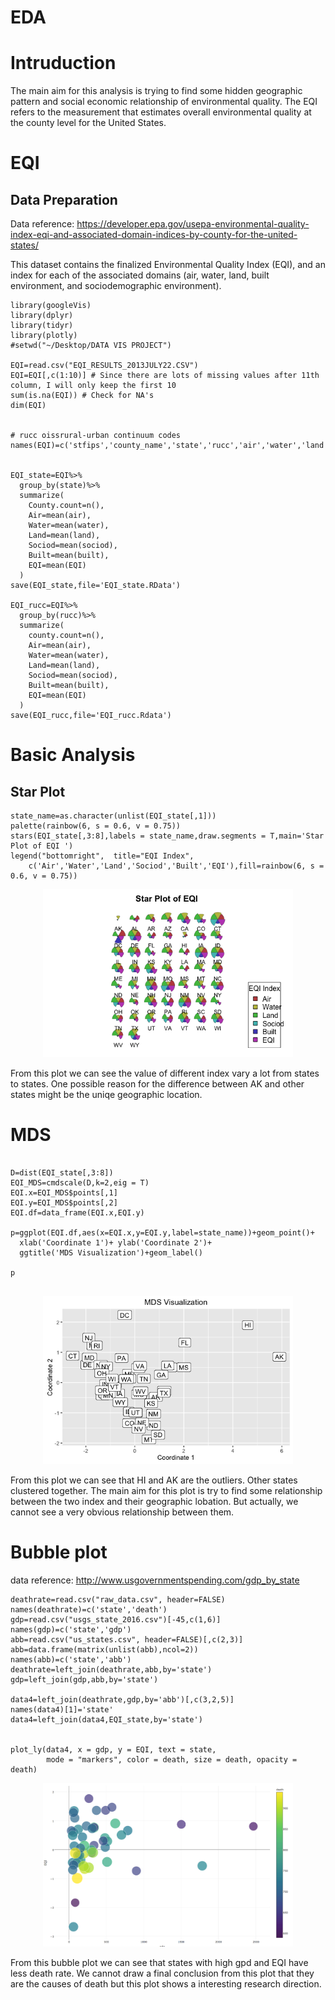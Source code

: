 # EDA






# Intruduction

The main aim for this analysis is trying to find some hidden geographic pattern and social economic relationship of environmental quality. The EQI refers to the measurement that estimates overall environmental quality at the county level for the United States.

# EQI
## Data Preparation
  
Data reference: https://developer.epa.gov/usepa-environmental-quality-index-eqi-and-associated-domain-indices-by-county-for-the-united-states/
  
This dataset contains the finalized Environmental Quality Index (EQI), and an index for each of the associated domains (air, water, land, built environment, and sociodemographic environment).     
```{r, warnings=FALSE,message=FALSE}
library(googleVis)
library(dplyr)
library(tidyr)
library(plotly)
#setwd("~/Desktop/DATA VIS PROJECT")

EQI=read.csv("EQI_RESULTS_2013JULY22.CSV")
EQI=EQI[,c(1:10)] # Since there are lots of missing values after 11th column, I will only keep the first 10
sum(is.na(EQI)) # Check for NA's
dim(EQI)


# rucc oissrural-urban continuum codes
names(EQI)=c('stfips','county_name','state','rucc','air','water','land','sociod','built','EQI') 


EQI_state=EQI%>%
  group_by(state)%>%
  summarize(
    County.count=n(),
    Air=mean(air),
    Water=mean(water),
    Land=mean(land),
    Sociod=mean(sociod),
    Built=mean(built),
    EQI=mean(EQI)
  )
save(EQI_state,file='EQI_state.RData')

EQI_rucc=EQI%>%
  group_by(rucc)%>%
  summarize(
    county.count=n(),
    Air=mean(air),
    Water=mean(water),
    Land=mean(land),
    Sociod=mean(sociod),
    Built=mean(built),
    EQI=mean(EQI)
  )
save(EQI_rucc,file='EQI_rucc.Rdata')
```


# Basic Analysis
## Star Plot
```{r}
state_name=as.character(unlist(EQI_state[,1]))
palette(rainbow(6, s = 0.6, v = 0.75))
stars(EQI_state[,3:8],labels = state_name,draw.segments = T,main='Star Plot of EQI ')
legend("bottomright",  title="EQI Index",
  	c('Air','Water','Land','Sociod','Built','EQI'),fill=rainbow(6, s = 0.6, v = 0.75))
```
  
  
<div style="text-align: center;" align = "center">
  <span class="slide" style="float:center;width: 80%;">
  <IMG SRC="https://github.com/lanmo77/EDA/blob/master/fig/Starplot.png?raw=true" float = "center" ALT="image" width="400">
  </span>
</div>
  
From this plot we can see the value of different index vary a lot from states to states. One possible reason for the difference between AK and other states might be the uniqe geographic location.



  
  
# MDS
```{r}

D=dist(EQI_state[,3:8])
EQI_MDS=cmdscale(D,k=2,eig = T)
EQI.x=EQI_MDS$points[,1]
EQI.y=EQI_MDS$points[,2]
EQI.df=data_frame(EQI.x,EQI.y)

p=ggplot(EQI.df,aes(x=EQI.x,y=EQI.y,label=state_name))+geom_point()+
  xlab('Coordinate 1')+ ylab('Coordinate 2')+
  ggtitle('MDS Visualization')+geom_label()

p


```

  
<div style="text-align: center;" align = "center">
  <span class="slide" style="float:center;width: 80%;">
  <IMG SRC="https://github.com/lanmo77/EDA/blob/master/fig/MDS.png?raw=true" float = "center" ALT="image" width="400">
  </span>
</div>
  

From this plot we can see that HI and AK are the outliers. Other states clustered together. The main aim for this plot is try to find some relationship between the two index and their geographic lobation. But actually, we cannot see a very obvious relationship between them.



# Bubble plot
data reference: http://www.usgovernmentspending.com/gdp_by_state  

```{r}
deathrate=read.csv("raw_data.csv", header=FALSE)
names(deathrate)=c('state','death')
gdp=read.csv("usgs_state_2016.csv")[-45,c(1,6)]
names(gdp)=c('state','gdp')
abb=read.csv("us_states.csv", header=FALSE)[,c(2,3)]
abb=data.frame(matrix(unlist(abb),ncol=2))
names(abb)=c('state','abb')
deathrate=left_join(deathrate,abb,by='state')
gdp=left_join(gdp,abb,by='state')

data4=left_join(deathrate,gdp,by='abb')[,c(3,2,5)]
names(data4)[1]='state'
data4=left_join(data4,EQI_state,by='state')


plot_ly(data4, x = gdp, y = EQI, text = state,
        mode = "markers", color = death, size = death, opacity = death)

```

  
<div style="text-align: center;" align = "center">
  <span class="slide" style="float:center;width: 80%;">
  <IMG SRC="https://github.com/lanmo77/EDA/blob/master/fig/Bubble.png?raw=true" float = "center" ALT="image" width="400">
  </span>
</div>
  

From this bubble plot we can see that states with high gpd and EQI have less death rate. We cannot draw a final conclusion from this plot that they are the causes of death but this plot shows a interesting research direction.

```{r}




```






